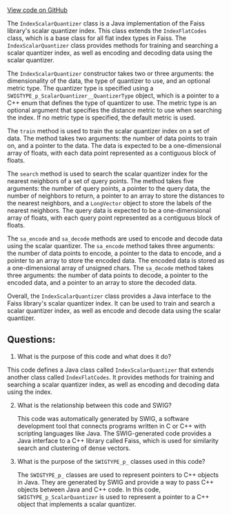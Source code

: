 [View code on GitHub](https://github.com/misbahsy/the-algorithm/ann/src/main/java/com/twitter/ann/faiss/swig/IndexScalarQuantizer.java)

The `IndexScalarQuantizer` class is a Java implementation of the Faiss library's scalar quantizer index. This class extends the `IndexFlatCodes` class, which is a base class for all flat index types in Faiss. The `IndexScalarQuantizer` class provides methods for training and searching a scalar quantizer index, as well as encoding and decoding data using the scalar quantizer.

The `IndexScalarQuantizer` constructor takes two or three arguments: the dimensionality of the data, the type of quantizer to use, and an optional metric type. The quantizer type is specified using a `SWIGTYPE_p_ScalarQuantizer__QuantizerType` object, which is a pointer to a C++ enum that defines the type of quantizer to use. The metric type is an optional argument that specifies the distance metric to use when searching the index. If no metric type is specified, the default metric is used.

The `train` method is used to train the scalar quantizer index on a set of data. The method takes two arguments: the number of data points to train on, and a pointer to the data. The data is expected to be a one-dimensional array of floats, with each data point represented as a contiguous block of floats.

The `search` method is used to search the scalar quantizer index for the nearest neighbors of a set of query points. The method takes five arguments: the number of query points, a pointer to the query data, the number of neighbors to return, a pointer to an array to store the distances to the nearest neighbors, and a `LongVector` object to store the labels of the nearest neighbors. The query data is expected to be a one-dimensional array of floats, with each query point represented as a contiguous block of floats.

The `sa_encode` and `sa_decode` methods are used to encode and decode data using the scalar quantizer. The `sa_encode` method takes three arguments: the number of data points to encode, a pointer to the data to encode, and a pointer to an array to store the encoded data. The encoded data is stored as a one-dimensional array of unsigned chars. The `sa_decode` method takes three arguments: the number of data points to decode, a pointer to the encoded data, and a pointer to an array to store the decoded data.

Overall, the `IndexScalarQuantizer` class provides a Java interface to the Faiss library's scalar quantizer index. It can be used to train and search a scalar quantizer index, as well as encode and decode data using the scalar quantizer.
## Questions: 
 1. What is the purpose of this code and what does it do?
   
   This code defines a Java class called `IndexScalarQuantizer` that extends another class called `IndexFlatCodes`. It provides methods for training and searching a scalar quantizer index, as well as encoding and decoding data using the index.

2. What is the relationship between this code and SWIG?

   This code was automatically generated by SWIG, a software development tool that connects programs written in C or C++ with scripting languages like Java. The SWIG-generated code provides a Java interface to a C++ library called Faiss, which is used for similarity search and clustering of dense vectors.

3. What is the purpose of the `SWIGTYPE_p_` classes used in this code?

   The `SWIGTYPE_p_` classes are used to represent pointers to C++ objects in Java. They are generated by SWIG and provide a way to pass C++ objects between Java and C++ code. In this code, `SWIGTYPE_p_ScalarQuantizer` is used to represent a pointer to a C++ object that implements a scalar quantizer.